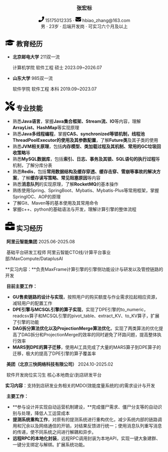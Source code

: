  <center>
     <h3>张宏标</h3>
     <div>
         <span>
             <img src="assets/phone-solid.svg" width="18px">
             15175012335
         </span>
         ·
         <span>
             <img src="assets/envelope-solid.svg" width="18px">
             hbiao_zhang@163.com
         </span>
     </div>
     <div>
         <span>
             男
         </span>
         ·
         <span>
             23岁
         </span>
         ·
         <span>
             后端开发岗
         </span>
         ·
         <span>
             可实习六个月及以上
         </span>
     </div>
 </center>

## <img src="assets/graduation-cap-solid.svg" width="30px"> 教育经历

- **北京邮电大学**	   211双一流

  计算机学院	    软件工程	硕士																			  2023.09~2026.07

- **山东大学**           985双一流

  软件学院		    软件工程	本科																			  2019.09~2023.07

## <img src="assets/tools-solid.svg" width="30px"> 专业技能

- 熟悉**Java语言**，掌握**Java集合框架、Stream流、IO**等内容，理解**ArrayList、HashMap**等实现原理
- 熟悉**Java多线程编程**，掌握**CAS、synchronized等锁机制，线程池ThreadPoolExecutor的使用及其参数配置**，了解**Future类**及其子类的使用
- 熟悉**JVM相关原理**，包括**内存模型、类加载过程及其机制、常用的GC垃圾回收策略**等
- 熟悉**MySQL数据库**，包括**索引、日志、事务及其锁、SQL语句的执行过程**等机制，了解分库分表
- 熟悉**Redis**，包括**常用数据结构及缓存穿透、缓存击穿、雪崩等事故的解决方案**，了解**缓存读写策略、常见阻塞原因**等内容
- 熟悉**消息队列**的实现原理，了解**RocketMQ**的基本操作
- 熟练使用Spring、SpringBoot、Mybatis、Mybatis-Plus等常用框架，掌握SpringIOC、AOP的原理
- 了解Git、Maven等的基本使用及其常用命令
- 掌握c++、python的基础语法与开发，理解计算引擎的整体流程

## <img src="assets\briefcase-solid.svg" width="30px"> 实习经历

​	**阿里云智能集团** 																				 						2025.06-2025.08

​	基础平台研发工程师  	阿里云智能CTO线/计算平台事业部/MaxCompute/DataplusAI

​	**实习内容：**负责MaxFrame计算引擎的引擎侧功能设计与研发以及管控链路的开发

​	**目前主要工作：**

+ **GU售卖链路的设计与实现**，按照用户的购买额度与作业需求拉起相应资源，减轻用户的配置工作
+ **DPE引擎与MCSQL引擎的算子实现**，实现了DPE引擎的to_numeric，readcsv算子和MCSQL引擎的pivot_table、extract_KV、to_KV算子，扩展了引擎的功能
+ **DAG拆分算法优化以及ProjectionMerge算法优化**，实现了两类算法的优化提高了DAG拆分和ProjectionMerge的效率的同时避免了环路问题，提高整体执行效率
+ **MARS到DPE的算子迁移**，使用AI工具完成了大量的MARS算子到DPE算子的迁移，极大的提高了DPE引擎的算子覆盖率

​    **美团（北京三快网络科技有限公司）**                                                                           2024.10-2025.02                          

​	软件开发岗位实习生      核心本地商业\到店研发平台

​	**实习内容**：支持到店研发业务相关的MDO(效能度量系统的)的需求设计与开发

​	**主要工作：**

+ **参与设计并实现自动运营机制建设，**完成僵尸需求、僵尸分支等的自动识别与处理，降低人工运营成本
+ **提测系统重构工作**，对原有的提测系统进行重构优化，减少系统内部的链路调用和冗余以及网络通信的开销，对结果反馈进行统一；使用消息队列重写消息的传递，使不同系统之间进行解耦和异步。
+ **远程RPC的本地化封装**，远程RPC调用封装为本地API，实现一键大象建群、一键分支绑定与解绑。扩展系统功能。
